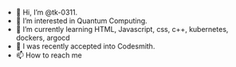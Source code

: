 - 👋 Hi, I’m @tk-0311.
- 👀 I’m interested in Quantum Computing.
- 🌱 I’m currently learning HTML, Javascript, css, c++, kubernetes, dockers, argocd
- 💞️ I was recently accepted into Codesmith.
- 📫 How to reach me 

<!---
tk-0311/tk-0311 is a ✨ special ✨ repository because its `README.md` (this file) appears on your GitHub profile.
You can click the Preview link to take a look at your changes.
--->
